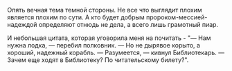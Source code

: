 Опять вечная тема темной стороны. Не все что выглядит плохим является плохим по сути. А кто будет добрым пророком-мессией-надеждой определяют отнюдь не дела, а всего лишь грамотный пиар.

И небольшая цитата, которая уговорила меня на почитать - "— Нам нужна лодка, — перебил полковник. — Но не дырявое корыто, а хороший, надежный корабль. — Разумеется, — кивнул Библиотекарь. — Зачем еще ходят в Библиотеку? По читательскому билету?".
